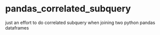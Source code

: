 # pandas_correlated_subquery
just an effort to do correlated subquery when joining two python pandas dataframes
